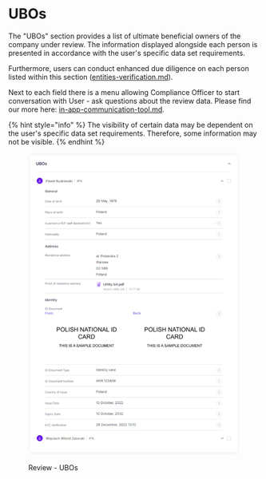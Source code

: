 # UBOs

The "UBOs" section provides a list of ultimate beneficial owners of the company under review. The information displayed alongside each person is presented in accordance with the user's specific data set requirements.

Furthermore, users can conduct enhanced due diligence on each person listed within this section ([entities-verification.md](entities-verification.md "mention")).

Next to each field there is a menu allowing Compliance Officer to start conversation with User - ask questions about the review data. Please find our more here: [in-app-communication-tool.md](../in-app-communication-tool.md "mention").

{% hint style="info" %}
The visibility of certain data may be dependent on the user's specific data set requirements. Therefore, some information may not be visible.
{% endhint %}

<figure><img src="../../.gitbook/assets/CC_UBOs.png" alt="Review - UBOs"><figcaption><p>Review - UBOs</p></figcaption></figure>
